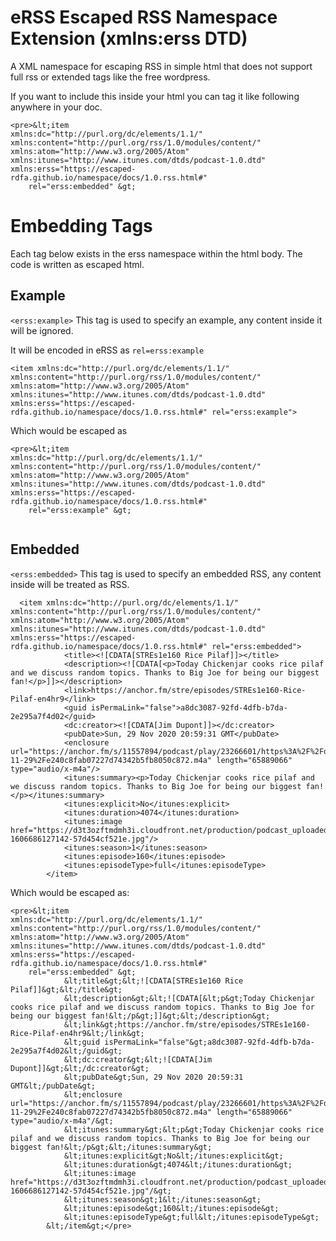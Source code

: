 # eRSS Escaped RSS Namespace Extension (xmlns:erss DTD)

A XML namespace for escaping RSS in simple html that does not support full rss or extended tags like the free wordpress.

If you want to include this inside your html you can tag it like following anywhere in your doc.

```
<pre>&lt;item 
xmlns:dc="http://purl.org/dc/elements/1.1/" 
xmlns:content="http://purl.org/rss/1.0/modules/content/" 
xmlns:atom="http://www.w3.org/2005/Atom"  
xmlns:itunes="http://www.itunes.com/dtds/podcast-1.0.dtd" 
xmlns:erss="https://escaped-rdfa.github.io/namespace/docs/1.0.rss.html#"
    rel="erss:embedded" &gt;	
```
  
# Embedding Tags
Each tag below exists in the erss namespace within the html body. The code is written as escaped html.

## Example
`<erss:example>`
This tag is used to specify an example, any content inside it will be ignored.

It will be encoded in eRSS as `rel=erss:example`

```
<item xmlns:dc="http://purl.org/dc/elements/1.1/" xmlns:content="http://purl.org/rss/1.0/modules/content/" xmlns:atom="http://www.w3.org/2005/Atom" xmlns:itunes="http://www.itunes.com/dtds/podcast-1.0.dtd" xmlns:erss="https://escaped-rdfa.github.io/namespace/docs/1.0.rss.html#" rel="erss:example">

```
Which would be escaped as 
```
<pre>&lt;item 
xmlns:dc="http://purl.org/dc/elements/1.1/" 
xmlns:content="http://purl.org/rss/1.0/modules/content/" 
xmlns:atom="http://www.w3.org/2005/Atom"  
xmlns:itunes="http://www.itunes.com/dtds/podcast-1.0.dtd" 
xmlns:erss="https://escaped-rdfa.github.io/namespace/docs/1.0.rss.html#"
    rel="erss:example" &gt;
	
```

## Embedded

`<erss:embedded>`
This tag is used to specify an embedded RSS, any content inside will be treated as RSS.

```
  <item xmlns:dc="http://purl.org/dc/elements/1.1/" xmlns:content="http://purl.org/rss/1.0/modules/content/" xmlns:atom="http://www.w3.org/2005/Atom" xmlns:itunes="http://www.itunes.com/dtds/podcast-1.0.dtd" xmlns:erss="https://escaped-rdfa.github.io/namespace/docs/1.0.rss.html#" rel="erss:embedded">
			<title><![CDATA[STREs1e160 Rice Pilaf]]></title>
			<description><![CDATA[<p>Today Chickenjar cooks rice pilaf and we discuss random topics. Thanks to Big Joe for being our biggest fan!</p>]]></description>
			<link>https://anchor.fm/stre/episodes/STREs1e160-Rice-Pilaf-en4hr9</link>
			<guid isPermaLink="false">a8dc3087-92fd-4dfb-b7da-2e295a7f4d02</guid>
			<dc:creator><![CDATA[Jim Dupont]]></dc:creator>
			<pubDate>Sun, 29 Nov 2020 20:59:31 GMT</pubDate>
			<enclosure url="https://anchor.fm/s/11557894/podcast/play/23266601/https%3A%2F%2Fd3ctxlq1ktw2nl.cloudfront.net%2Fstaging%2F2020-11-29%2Fe240c8fab07227d74342b5fb8050c872.m4a" length="65889066" type="audio/x-m4a"/>
			<itunes:summary><p>Today Chickenjar cooks rice pilaf and we discuss random topics. Thanks to Big Joe for being our biggest fan!</p></itunes:summary>
			<itunes:explicit>No</itunes:explicit>
			<itunes:duration>4074</itunes:duration>
			<itunes:image href="https://d3t3ozftmdmh3i.cloudfront.net/production/podcast_uploaded_episode/2808141/2808141-1606686127142-57d454cf521e.jpg"/>
			<itunes:season>1</itunes:season>
			<itunes:episode>160</itunes:episode>
			<itunes:episodeType>full</itunes:episodeType>
		</item>
```

Which would be escaped as:
```
<pre>&lt;item 
xmlns:dc="http://purl.org/dc/elements/1.1/" 
xmlns:content="http://purl.org/rss/1.0/modules/content/" 
xmlns:atom="http://www.w3.org/2005/Atom"  
xmlns:itunes="http://www.itunes.com/dtds/podcast-1.0.dtd" 
xmlns:erss="https://escaped-rdfa.github.io/namespace/docs/1.0.rss.html#"
    rel="erss:embedded" &gt;
			&lt;title&gt;&lt;![CDATA[STREs1e160 Rice Pilaf]]&gt;&lt;/title&gt;
			&lt;description&gt;&lt;![CDATA[&lt;p&gt;Today Chickenjar cooks rice pilaf and we discuss random topics. Thanks to Big Joe for being our biggest fan!&lt;/p&gt;]]&gt;&lt;/description&gt;
			&lt;link&gt;https://anchor.fm/stre/episodes/STREs1e160-Rice-Pilaf-en4hr9&lt;/link&gt;
			&lt;guid isPermaLink="false"&gt;a8dc3087-92fd-4dfb-b7da-2e295a7f4d02&lt;/guid&gt;
			&lt;dc:creator&gt;&lt;![CDATA[Jim Dupont]]&gt;&lt;/dc:creator&gt;
			&lt;pubDate&gt;Sun, 29 Nov 2020 20:59:31 GMT&lt;/pubDate&gt;
			&lt;enclosure url="https://anchor.fm/s/11557894/podcast/play/23266601/https%3A%2F%2Fd3ctxlq1ktw2nl.cloudfront.net%2Fstaging%2F2020-11-29%2Fe240c8fab07227d74342b5fb8050c872.m4a" length="65889066" type="audio/x-m4a"/&gt;
			&lt;itunes:summary&gt;&lt;p&gt;Today Chickenjar cooks rice pilaf and we discuss random topics. Thanks to Big Joe for being our biggest fan!&lt;/p&gt;&lt;/itunes:summary&gt;
			&lt;itunes:explicit&gt;No&lt;/itunes:explicit&gt;
			&lt;itunes:duration&gt;4074&lt;/itunes:duration&gt;
			&lt;itunes:image href="https://d3t3ozftmdmh3i.cloudfront.net/production/podcast_uploaded_episode/2808141/2808141-1606686127142-57d454cf521e.jpg"/&gt;
			&lt;itunes:season&gt;1&lt;/itunes:season&gt;
			&lt;itunes:episode&gt;160&lt;/itunes:episode&gt;
			&lt;itunes:episodeType&gt;full&lt;/itunes:episodeType&gt;
		&lt;/item&gt;</pre>

```
